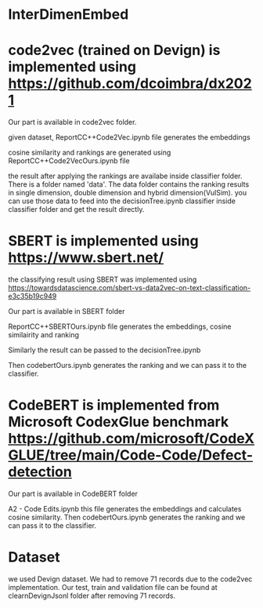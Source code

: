# InterDimenEmbed

# code2vec (trained on Devign) is implemented using https://github.com/dcoimbra/dx2021

Our part is available in code2vec folder.

given dataset, ReportCC++Code2Vec.ipynb file generates the embeddings

cosine similarity and rankings are generated using ReportCC++Code2VecOurs.ipynb file

the result after applying the rankings are availabe inside classifier folder. There is a folder named 'data'. The data folder contains the ranking results in single dimension, double dimension and hybrid dimension(VulSim). you can use those data to feed into the decisionTree.ipynb classifier inside classifier folder and get the result directly.

# SBERT is implemented using https://www.sbert.net/

the classifying result using SBERT was implemented using https://towardsdatascience.com/sbert-vs-data2vec-on-text-classification-e3c35b19c949

Our part is available in SBERT folder

ReportCC++SBERTOurs.ipynb file generates the embeddings, cosine similairity and ranking

Similarly the result can be passed to the  decisionTree.ipynb

Then codebertOurs.ipynb generates the ranking and we can pass it to the classifier.

# CodeBERT is implemented from Microsoft CodexGlue benchmark https://github.com/microsoft/CodeXGLUE/tree/main/Code-Code/Defect-detection

Our part is available in CodeBERT folder

A2 - Code Edits.ipynb this file generates the embeddings and calculates cosine similarity.
Then codebertOurs.ipynb generates the ranking and we can pass it to the classifier.

# Dataset
we used Devign dataset. We had to remove 71 records due to the code2vec implementation. Our test, train and validation file can be found at clearnDevignJsonl folder after removing 71 records.
